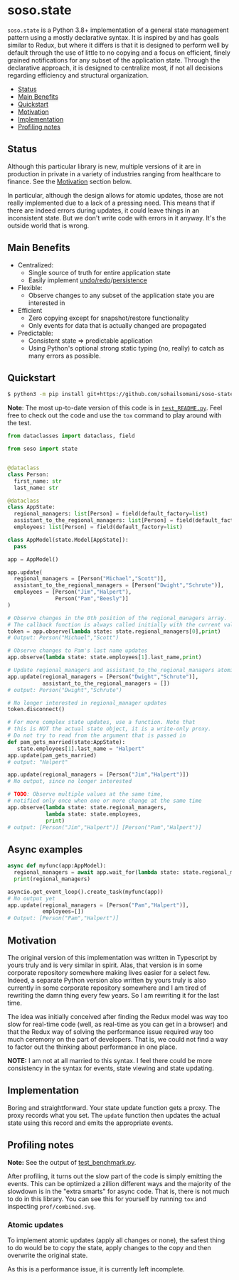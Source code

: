 # soso.state

`soso.state` is a Python 3.8+ implementation of a general state management
pattern using a mostly declarative syntax. It is inspired by and has goals
similar to Redux, but where it differs is that it is designed to perform well by
default through the use of little to no copying and a focus on efficient, finely
grained notifications for any subset of the application state. Through the
declarative approach, it is designed to centralize most, if not all decisions
regarding efficiency and structural organization.

* [Status](#status)
* [Main Benefits](#main-benefits)
* [Quickstart](#quickstart)
* [Motivation](#motivation)
* [Implementation](#implementation)
* [Profiling notes](#profiling-notes)

## Status

Although this particular library is new, multiple versions of it are
in production in private in a variety of industries ranging from healthcare
to finance. See the [Motivation](#motivation) section below.

In particular, although the design allows for atomic updates, those are not
really implemented due to a lack of a pressing need. This means that if there
are indeed errors during updates, it could leave things in an inconsistent
state. But we don't write code with errors in it anyway. It's the outside world
that is wrong.

## Main Benefits

* Centralized:
    * Single source of truth for entire application state
    * Easily implement
      [undo/redo](examples/undo.py)/[persistence](examples/todo.py)
* Flexible:
    * Observe changes to any subset of the application state you are interested
      in
* Efficient
    * Zero copying except for snapshot/restore functionality
    * Only events for data that is actually changed are propagated
* Predictable:
    * Consistent state => predictable application
    * Using Python's optional strong static typing (no, really) to catch as many
      errors as possible.

## Quickstart

```sh
$ python3 -m pip install git+https://github.com/sohailsomani/soso-state
```

**Note**: The most up-to-date version of this code is in
[`test_README.py`](tests/test_README.py). Feel free to check out the code and
use the `tox` command to play around with the test.

```python
from dataclasses import dataclass, field

from soso import state


@dataclass
class Person:
  first_name: str
  last_name: str

@dataclass
class AppState:
  regional_managers: list[Person] = field(default_factory=list)
  assistant_to_the_regional_managers: list[Person] = field(default_factory=list)
  employees: list[Person] = field(default_factory=list)

class AppModel(state.Model[AppState]):
  pass

app = AppModel()

app.update(
  regional_managers = [Person("Michael","Scott")],
  assistant_to_the_regional_managers = [Person("Dwight","Schrute")],
  employees = [Person("Jim","Halpert"),
               Person("Pam","Beesly")]
)

# Observe changes in the 0th position of the regional_managers array.
# The callback function is always called initially with the current values
token = app.observe(lambda state: state.regional_managers[0],print)
# Output: Person("Michael","Scott")

# Observe changes to Pam's last name updates
app.observe(lambda state: state.employees[1].last_name,print)

# Update regional_managers and assistant_to_the_regional_managers atomically
app.update(regional_managers = [Person("Dwight","Schrute")],
           assistant_to_the_regional_managers = [])
# output: Person("Dwight","Schrute")

# No longer interested in regional_manager updates
token.disconnect()

# For more complex state updates, use a function. Note that
# this is NOT the actual state object, it is a write-only proxy.
# Do not try to read from the argument that is passed in
def pam_gets_married(state:AppState):
   state.employees[1].last_name = "Halpert"
app.update(pam_gets_married)
# output: "Halpert"

app.update(regional_managers = [Person("Jim","Halpert")])
# No output, since no longer interested

# TODO: Observe multiple values at the same time,
# notified only once when one or more change at the same time
app.observe(lambda state: state.regional_managers,
            lambda state: state.employees,
            print)
# output: [Person("Jim","Halpert")] [Person("Pam","Halpert")]
```

## Async examples

```python
async def myfunc(app:AppModel):
  regional_managers = await app.wait_for(lambda state: state.regional_managers)
  print(regional_managers)

asyncio.get_event_loop().create_task(myfunc(app))
# No output yet
app.update(regional_managers = [Person("Pam","Halpert")],
           employees=[])
# Output: [Person("Pam","Halpert")]
```

## Motivation

The original version of this implementation was written in Typescript by yours
truly and is very similar in spirit. Alas, that version is in some corporate
repository somewhere making lives easier for a select few. Indeed, a separate
Python version also written by yours truly is also currently in some corporate
repository somewhere and I am tired of rewriting the damn thing every few years.
So I am rewriting it for the last time.

The idea was initially conceived after finding the Redux model was way too slow
for real-time code (well, as real-time as you can get in a browser) and that the
Redux way of solving the performance issue required way too much ceremony on the
part of developers. That is, we could not find a way to factor out the thinking
about performance in one place.

**NOTE:** I am not at all married to this syntax. I feel there could be more
consistency in the syntax for events, state viewing and state updating.

## Implementation

Boring and straightforward. Your state update function gets a proxy. The proxy
records what you set. The `update` function then updates the actual state using
this record and emits the appropriate events.

## Profiling notes

**Note:** See the output of [test_benchmark.py](tests/test_benchmark.py).

After profiling, it turns out the slow part of the code is simply emitting the
events. This can be optimized a zillion different ways and the majority of the
slowdown is in the "extra smarts" for async code. That is, there is not much to
do in this library. You can see this for yourself by running `tox` and
inspecting `prof/combined.svg`.

### Atomic updates

To implement atomic updates (apply all changes or none), the safest thing to do
would be to copy the state, apply changes to the copy and then overwrite the
original state.

As this is a performance issue, it is currently left incomplete.
